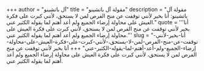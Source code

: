 +++
author = "آل باتشينو"
title = "مقولة آل باتشينو"
description = "مقولة آل باتشينو: ‏أنا بخير لأنني توقفت عن منح الفرص لمن لا يستحق، لأنني كبرت على فكرة العيش على محاولة إرضاء الجميع ولم أعد أهتم لما يقوله الكثير عني."
quote = '''‏أنا بخير لأنني توقفت عن منح الفرص لمن لا يستحق، لأنني كبرت على فكرة العيش على محاولة إرضاء الجميع ولم أعد أهتم لما يقوله الكثير عني.'''
slug = "‏أنا-بخير-لأنني-توقفت-عن-منح-الفرص-لمن-لا-يستحق،-لأنني-كبرت-على-فكرة-العيش-على-محاولة-إرضاء-الجميع-ولم-أعد-أهتم-لما-يقوله-الكثير-عني"
+++
‏أنا بخير لأنني توقفت عن منح الفرص لمن لا يستحق، لأنني كبرت على فكرة العيش على محاولة إرضاء الجميع ولم أعد أهتم لما يقوله الكثير عني.
